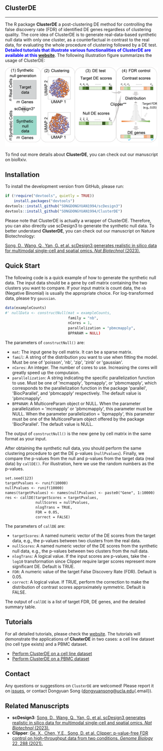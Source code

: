 ## ClusterDE

------------------------------------------------------------------------

The R package **ClusterDE** a post-clustering DE method for controlling the false discovery rate (FDR) of identified DE genes regardless of clustering quality. The core idea of ClusterDE is to generate real-data-based synthetic null data with only one cluster, as a counterfactual in contrast to the real data, for evaluating the whole procedure of clustering followed by a DE test. <span style="color:blue"> **Detailed tutorials that illustrate various functionalities of ClusterDE are available at this [website](https://songdongyuan1994.github.io/ClusterDE/docs/index.html)**</span>. The following illustration figure summarizes the usage of ClusterDE:

<img src="man/figures/ClusterDE_illustration.png" width="600"/>


To find out more details about **ClusterDE**, you can check out our manuscript on bioRxiv.

## Installation<a name="installation-"></a>

To install the development version from GitHub, please run:

``` r
if (!require("devtools", quietly = TRUE))
    install.packages("devtools")
devtools::install_github("SONGDONGYUAN1994/scDesign3")
devtools::install_github("SONGDONGYUAN1994/ClusterDE")
```

Please note that ClusterDE is actually a wrapper of ClusterDE. Therefore, you can also directly use scDesign3 to generate the synthetic null data. To better understand **ClusterDE**, you can check out our manuscript on Nature Biotechnology:

[Song, D., Wang, Q., Yan, G. et al. scDesign3 generates realistic in silico data for multimodal single-cell and spatial omics. <em>Nat Biotechnol</em> (2023).](https://www.nature.com/articles/s41587-023-01772-1)

## Quick Start<a name="quick-start"></a>

The following code is a quick example of how to generate the synthetic null data. The input data should be a gene by cell matrix containing the two clusters you want to compare. If your input matrix is count data, the `nb` (Negative Binomial) is usually the appropriate choice. For log-transformed data, please try `gaussian`.

``` r
data(exampleCounts)
#' nullData <- constructNull(mat = exampleCounts,
                             family = "nb",
                             nCores = 1,
                             parallelization = "pbmcmapply",
                             BPPARAM = NULL)
```

The parameters of `constructNull()` are:

- `mat`: The input gene by cell matrix. It can be a sparse matrix.
- `famil`: A string of the distribution you want to use when fitting the model. Must be one of 'poisson', 'nb', 'zip', 'zinb' or 'gaussian'.
- `nCores`: An integer. The number of cores to use. Increasing the cores will greatly speed up the computaion.
- `parallelization`: A string indicating the specific parallelization function to use. Must be one of 'mcmapply', 'bpmapply', or 'pbmcmapply', which corresponds to the parallelization function in the package 'parallel', 'BiocParallel', and 'pbmcapply' respectively. The default value is 'pbmcmapply'.
- `BPPARAM`: A MulticoreParam object or NULL. When the parameter parallelization = 'mcmapply' or 'pbmcmapply', this parameter must be NULL. When the parameter parallelization = 'bpmapply', this parameter must be one of the MulticoreParam object offered by the package 'BiocParallel'. The default value is NULL.

The output of `constructNull()` is the new gene by cell matrix in the same format as your input.

After obtaining the synthetic null data, you should perform the same clustering procedure to get the DE p-values (`nullPvalues`). Finally, we compare the p-values from the null and p-values from the target data (real data) by `callDE()`. For illustration, here we use the random numbers as the p-values.

```{r}
set.seed(123)
targetPvalues <- runif(10000)
nullPvalues <- runif(10000)
names(targetPvalues) <- names(nullPvalues) <- paste0("Gene", 1:10000)
res <- callDE(targetScores = targetPvalues,
              nullScores = nullPvalues,
              nlogTrans = TRUE,
              FDR = 0.05,
              correct = FALSE)
```

The parameters of `callDE` are:

- `targetScores`: A named numeric vector of the DE scores from the target data, e.g., the p-values between two clusters from the real data.
- `nullScores`: A named numeric vector of the DE scores from the synthetic null data, e.g., the p-values between two clusters from the null data.
- `nlogTrans`: A logical value. If the input scores are p-values, take the `-log10` transformation since Clipper require larger scores represent more significant DE. Default is TRUE.
- `FDR`: A numeric value of the target False Discovery Rate (FDR). Default is 0.05.
- `correct`: A logical value. If TRUE, perform the correction to make the distribution of contrast scores approximately symmetric. Default is FALSE.

The output of `callDE` is a list of target FDR, DE genes, and the detailed summary table.


## Tutorials<a name="tutorials"></a>

For all detailed tutorials, please check the [website](https://songdongyuan1994.github.io/ClusterDE/docs/index.html). The tutorials will demonstrate the applications of **ClusterDE** in two cases: a cell line dataset (no cell type exists) and a PBMC dataset.

-   [Perform ClusterDE on a cell line dataset](https://songdongyuan1994.github.io/ClusterDE/docs/articles/ClusterDE-cellline-vignette.html)
-   [Perform ClusterDE on a PBMC dataset](https://songdongyuan1994.github.io/ClusterDE/docs/articles/ClusterDE-PBMC-vignette.html)


## Contact<a name="contact"></a>

Any questions or suggestions on `ClusterDE` are welcomed! Please report it on [issues](https://github.com/SONGDONGYUAN1994/ClusterDE/issues), or contact Dongyuan Song ([dongyuansong\@ucla.edu](mailto:dongyuansong@ucla.edu){.email}).

## Related Manuscripts<a name="related-manuscripts"></a>

-   **scDesign3**: [Song, D., Wang, Q., Yan, G. et al. scDesign3 generates realistic in silico data for multimodal single-cell and spatial omics. <em>Nat Biotechnol</em> (2023).](https://www.nature.com/articles/s41587-023-01772-1)
-   **Clipper**: [Ge, X., Chen, Y.E., Song, D. et al. Clipper: p-value-free FDR control on high-throughput data from two conditions. <em>Genome Biology</em> 22, 288 (2021).](https://genomebiology.biomedcentral.com/articles/10.1186/s13059-021-02506-9)
